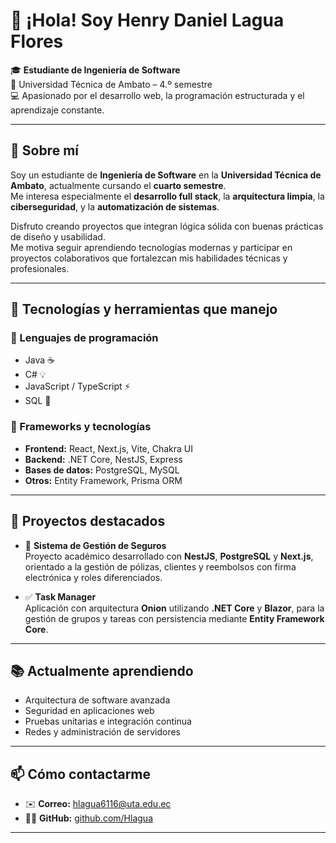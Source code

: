 # 👋 ¡Hola! Soy Henry Daniel Lagua Flores  

🎓 **Estudiante de Ingeniería de Software**  
📍 Universidad Técnica de Ambato – 4.º semestre  
💻 Apasionado por el desarrollo web, la programación estructurada y el aprendizaje constante.

---

## 🚀 Sobre mí

Soy un estudiante de **Ingeniería de Software** en la **Universidad Técnica de Ambato**, actualmente cursando el **cuarto semestre**.  
Me interesa especialmente el **desarrollo full stack**, la **arquitectura limpia**, la **ciberseguridad**, y la **automatización de sistemas**.

Disfruto creando proyectos que integran lógica sólida con buenas prácticas de diseño y usabilidad.  
Me motiva seguir aprendiendo tecnologías modernas y participar en proyectos colaborativos que fortalezcan mis habilidades técnicas y profesionales.

---

## 🧠 Tecnologías y herramientas que manejo

### 🔹 Lenguajes de programación
- Java ☕  
- C# 💡  
- JavaScript / TypeScript ⚡  
- SQL 🧩  

### 🔹 Frameworks y tecnologías
- **Frontend:** React, Next.js, Vite, Chakra UI  
- **Backend:** .NET Core, NestJS, Express  
- **Bases de datos:** PostgreSQL, MySQL  
- **Otros:** Entity Framework, Prisma ORM  

---

## 🧰 Proyectos destacados

- 🧾 **Sistema de Gestión de Seguros**  
  Proyecto académico desarrollado con **NestJS**, **PostgreSQL** y **Next.js**, orientado a la gestión de pólizas, clientes y reembolsos con firma electrónica y roles diferenciados.  

- ✅ **Task Manager**  
  Aplicación con arquitectura **Onion** utilizando **.NET Core** y **Blazor**, para la gestión de grupos y tareas con persistencia mediante **Entity Framework Core**.

---

## 📚 Actualmente aprendiendo
- Arquitectura de software avanzada  
- Seguridad en aplicaciones web  
- Pruebas unitarias e integración continua  
- Redes y administración de servidores  

---

## 📫 Cómo contactarme

- ✉️ **Correo:** hlagua6116@uta.edu.ec  
- 🧑‍💻 **GitHub:** [github.com/Hlagua](https://github.com/Hlagua)

---


